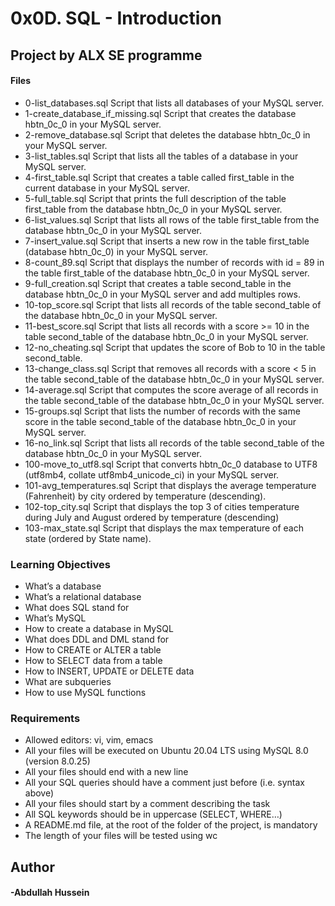 # 0x0D. SQL - Introduction

## Project by ALX SE programme

#### Files
- 0-list_databases.sql
  Script that lists all databases of your MySQL server.
- 1-create_database_if_missing.sql
  Script that creates the database hbtn_0c_0 in your MySQL server.
- 2-remove_database.sql
  Script that deletes the database hbtn_0c_0 in your MySQL server.
- 3-list_tables.sql
  Script that lists all the tables of a database in your MySQL server.
- 4-first_table.sql
  Script that creates a table called first_table in the current database in your MySQL server.
- 5-full_table.sql
  Script that prints the full description of the table first_table from the database hbtn_0c_0 in your MySQL server.
- 6-list_values.sql
  Script that lists all rows of the table first_table from the database hbtn_0c_0 in your MySQL server.
- 7-insert_value.sql
  Script that inserts a new row in the table first_table (database hbtn_0c_0) in your MySQL server.
- 8-count_89.sql
  Script that displays the number of records with id = 89 in the table first_table of the database hbtn_0c_0 in your MySQL server.
- 9-full_creation.sql
  Script that creates a table second_table in the database hbtn_0c_0 in your MySQL server and add multiples rows.
- 10-top_score.sql
  Script that lists all records of the table second_table of the database hbtn_0c_0 in your MySQL server.
- 11-best_score.sql
  Script that lists all records with a score >= 10 in the table second_table of the database hbtn_0c_0 in your MySQL server.
- 12-no_cheating.sql
  Script that updates the score of Bob to 10 in the table second_table.
- 13-change_class.sql
  Script that removes all records with a score < 5 in the table second_table of the database hbtn_0c_0 in your MySQL server.
- 14-average.sql
  Script that computes the score average of all records in the table second_table of the database hbtn_0c_0 in your MySQL server.
- 15-groups.sql
  Script that lists the number of records with the same score in the table second_table of the database hbtn_0c_0 in your MySQL server.
- 16-no_link.sql
  Script that lists all records of the table second_table of the database hbtn_0c_0 in your MySQL server.
- 100-move_to_utf8.sql
  Script that converts hbtn_0c_0 database to UTF8 (utf8mb4, collate utf8mb4_unicode_ci) in your MySQL server.
- 101-avg_temperatures.sql
  Script that displays the average temperature (Fahrenheit) by city ordered by temperature (descending).
- 102-top_city.sql
  Script that displays the top 3 of cities temperature during July and August ordered by temperature (descending)
- 103-max_state.sql
  Script that displays the max temperature of each state (ordered by State name).

### Learning Objectives

- What’s a database
- What’s a relational database
- What does SQL stand for
- What’s MySQL
- How to create a database in MySQL
- What does DDL and DML stand for
- How to CREATE or ALTER a table
- How to SELECT data from a table
- How to INSERT, UPDATE or DELETE data
- What are subqueries
- How to use MySQL functions

### Requirements

- Allowed editors: vi, vim, emacs
- All your files will be executed on Ubuntu 20.04 LTS using MySQL 8.0 (version 8.0.25)
- All your files should end with a new line
- All your SQL queries should have a comment just before (i.e. syntax above)
- All your files should start by a comment describing the task
- All SQL keywords should be in uppercase (SELECT, WHERE…)
- A README.md file, at the root of the folder of the project, is mandatory
- The length of your files will be tested using wc

## Author
#### -Abdullah Hussein

